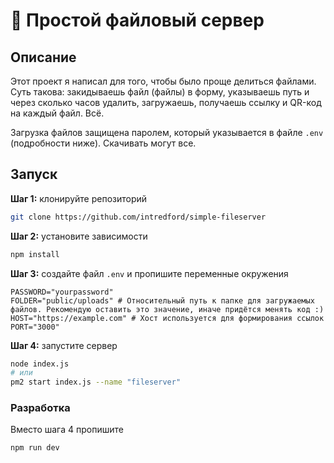 # 💾 Простой файловый сервер

## Описание

Этот проект я написал для того, чтобы было проще делиться файлами. Суть такова: закидываешь файл (файлы) в форму, указываешь путь и через сколько часов удалить, загружаешь, получаешь ссылку и QR-код на каждый файл. Всё.

Загрузка файлов защищена паролем, который указывается в файле `.env` (подробности ниже). Скачивать могут все.

## Запуск

**Шаг 1:** клонируйте репозиторий
```bash
git clone https://github.com/intredford/simple-fileserver
```

**Шаг 2:** установите зависимости
```bash
npm install
```

**Шаг 3:** создайте файл `.env` и пропишите переменные окружения
```
PASSWORD="yourpassword"
FOLDER="public/uploads" # Относительный путь к папке для загружаемых файлов. Рекомендую оставить это значение, иначе придётся менять код :)
HOST="https://example.com" # Хост используется для формирования ссылок
PORT="3000"
```

**Шаг 4:** запустите сервер
```bash
node index.js
# или
pm2 start index.js --name "fileserver"
```

### Разработка

Вместо шага 4 пропишите
```bash
npm run dev
```
